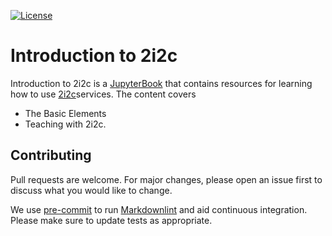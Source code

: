 [![License](https://img.shields.io/badge/License-BSD_3--Clause-blue.svg)](https://opensource.org/licenses/BSD-3-Clause)

# Introduction to 2i2c

Introduction to 2i2c is a [JupyterBook](https://jupyterbook.org/en/stable/intro.html) that contains resources for learning how to use [2i2c](https://2i2c.org/)services. The content covers

- The Basic Elements
- Teaching with 2i2c.

## Contributing

Pull requests are welcome. For major changes, please open an issue first to discuss what you would like to change.

We use [pre-commit](https://pre-commit.com/) to run [Markdownlint](https://github.com/markdownlint/markdownlint) and aid continuous integration. Please make sure to update tests as appropriate.
